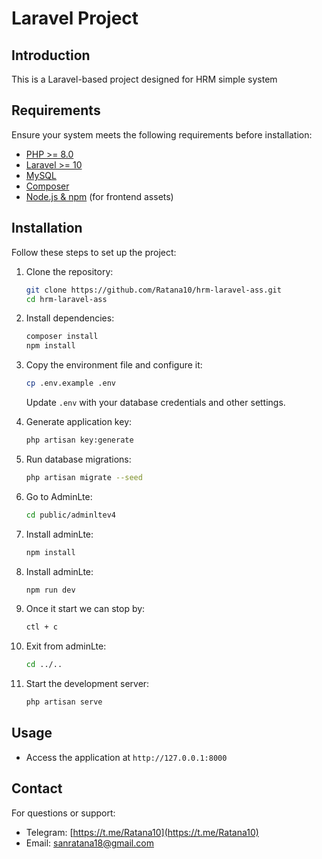 # Laravel Project

## Introduction
This is a Laravel-based project designed for HRM simple system

## Requirements
Ensure your system meets the following requirements before installation:

- [PHP >= 8.0](https://www.php.net/downloads)
- [Laravel >= 10](https://laravel.com/docs/10.x/installation)
- [MySQL](https://dev.mysql.com/downloads/)
- [Composer](https://getcomposer.org/download/)
- [Node.js & npm](https://nodejs.org/en/download/) (for frontend assets)


## Installation
Follow these steps to set up the project:

1. Clone the repository:
   ```sh
   git clone https://github.com/Ratana10/hrm-laravel-ass.git
   cd hrm-laravel-ass
   ```

2. Install dependencies:
   ```sh
   composer install
   npm install
   ```

3. Copy the environment file and configure it:
   ```sh
   cp .env.example .env
   ```
   Update `.env` with your database credentials and other settings.

4. Generate application key:
   ```sh
   php artisan key:generate

5. Run database migrations:
   ```sh
   php artisan migrate --seed
   ```
6. Go to AdminLte:
   ```sh
   cd public/adminltev4
   ```
7. Install adminLte:
   ```sh
   npm install
   ```
8. Install adminLte:
   ```sh
   npm run dev
   ```
8. Once it start we can stop by:
   ```sh
   ctl + c
   ```
8. Exit from adminLte:
   ```sh
   cd ../..
   ```
9. Start the development server:
   ```sh
   php artisan serve
   ```

## Usage
- Access the application at `http://127.0.0.1:8000`

## Contact

For questions or support:

- Telegram: [https://t.me/Ratana10](https://t.me/Ratana10)
- Email: [sanratana18@gmail.com](mailto:sanratana18@gmail.com)
